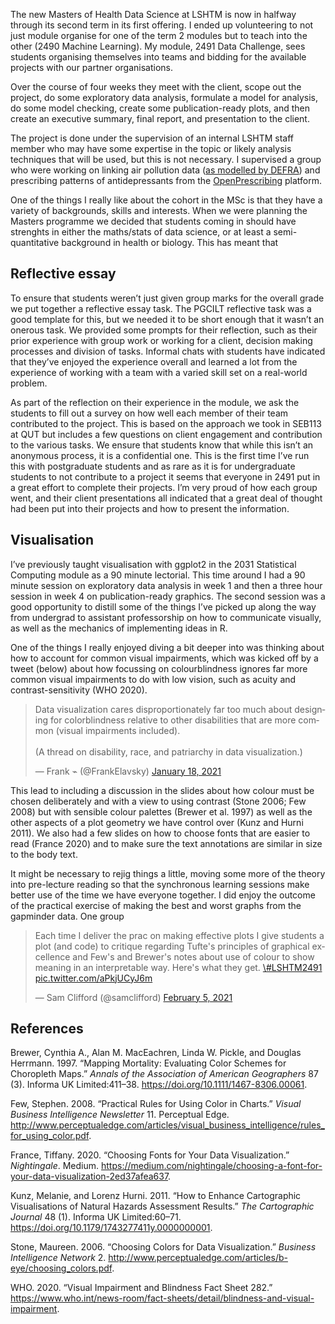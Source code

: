 The new Masters of Health Data Science at LSHTM is now in halfway
through its second term in its first offering. I ended up volunteering
to not just module organise for one of the term 2 modules but to teach
into the other (2490 Machine Learning). My module, 2491 Data Challenge,
sees students organising themselves into teams and bidding for the
available projects with our partner organisations.

Over the course of four weeks they meet with the client, scope out the
project, do some exploratory data analysis, formulate a model for
analysis, do some model checking, create some publication-ready plots,
and then create an executive summary, final report, and presentation to
the client.

The project is done under the supervision of an internal LSHTM staff
member who may have some expertise in the topic or likely analysis
techniques that will be used, but this is not necessary. I supervised a
group who were working on linking air pollution data ([as modelled by
DEFRA](https://uk-air.defra.gov.uk/data/modelling-data)) and prescribing
patterns of antidepressants from the
[OpenPrescribing](https://openprescribing.net/) platform.

One of the things I really like about the cohort in the MSc is that they
have a variety of backgrounds, skills and interests. When we were
planning the Masters programme we decided that students coming in should
have strenghts in either the maths/stats of data science, or at least a
semi-quantitative background in health or biology. This has meant that

## Reflective essay

To ensure that students weren’t just given group marks for the overall
grade we put together a reflective essay task. The PGCILT reflective
task was a good template for this, but we needed it to be short enough
that it wasn’t an onerous task. We provided some prompts for their
reflection, such as their prior experience with group work or working
for a client, decision making processes and division of tasks. Informal
chats with students have indicated that they’ve enjoyed the experience
overall and learned a lot from the experience of working with a team
with a varied skill set on a real-world problem.

<!-- * What was your previous experience of group work and how did this compare? Have you worked on a group project with a supervisor? -->
<!-- * How was your team chosen and did you all agree on which project you would pitch for? -->
<!-- * What was your experience of the initial client meeting? Did your understanding of how it went match the feedback given by the client? -->
<!-- * Did you volunteer for tasks that you knew you would be good at or did you seek to try new challenges during the project? -->
<!-- * How well did the team work collaboratively to complete the project? Were people each given a section to complete or did people work in small groups to complete discrete tasks? -->
<!-- * Did the team always agree on a course of action? -->
<!-- * Did you contribute to group discussions as much as you would have liked to? -->
<!-- * Do you feel like you supported your team to the best of your ability? Do you feel like your team supported you according to your needs? -->
<!-- * Have you ever given a presentation to a client before in a professional context? How did this compare? -->
<!-- * Did the conclusion to your report discuss the uncertainties in the analysis and what, if any, additional work would be required to provide a fuller answer? -->
<!-- * Do you have an interest in doing further work on this topic? -->

As part of the reflection on their experience in the module, we ask the
students to fill out a survey on how well each member of their team
contributed to the project. This is based on the approach we took in
SEB113 at QUT but includes a few questions on client engagement and
contribution to the various tasks. We ensure that students know that
while this isn’t an anonymous process, it is a confidential one. This is
the first time I’ve run this with postgraduate students and as rare as
it is for undergraduate students to not contribute to a project it seems
that everyone in 2491 put in a great effort to complete their projects.
I’m very proud of how each group went, and their client presentations
all indicated that a great deal of thought had been put into their
projects and how to present the information.

## Visualisation

I’ve previously taught visualisation with ggplot2 in the 2031
Statistical Computing module as a 90 minute lectorial. This time around
I had a 90 minute session on exploratory data analysis in week 1 and
then a three hour session in week 4 on publication-ready graphics. The
second session was a good opportunity to distill some of the things I’ve
picked up along the way from undergrad to assistant professorship on how
to communicate visually, as well as the mechanics of implementing ideas
in R.

One of the things I really enjoyed diving a bit deeper into was thinking
about how to account for common visual impairments, which was kicked off
by a tweet (below) about how focussing on colourblindness ignores far
more common visual impairments to do with low vision, such as acuity and
contrast-sensitivity (WHO 2020).

<blockquote class="twitter-tweet">
<p lang="en" dir="ltr">
Data visualization cares disproportionately far too much about designing
for colorblindness relative to other disabilities that are more common
(visual impairments included).<br><br>(A thread on disability, race, and
patriarchy in data visualization.)
</p>
— Frank ⌁ (@FrankElavsky)
<a href="https://twitter.com/FrankElavsky/status/1351311898428362754?ref_src=twsrc%5Etfw">January
18, 2021</a>
</blockquote>
<script async src="https://platform.twitter.com/widgets.js" charset="utf-8"></script>

This lead to including a discussion in the slides about how colour must
be chosen deliberately and with a view to using contrast (Stone 2006;
Few 2008) but with sensible colour palettes (Brewer et al. 1997) as well
as the other aspects of a plot geometry we have control over (Kunz and
Hurni 2011). We also had a few slides on how to choose fonts that are
easier to read (France 2020) and to make sure the text annotations are
similar in size to the body text.

It might be necessary to rejig things a little, moving some more of the
theory into pre-lecture reading so that the synchronous learning
sessions make better use of the time we have everyone together. I did
enjoy the outcome of the practical exercise of making the best and worst
graphs from the gapminder data. One group

<blockquote class="twitter-tweet">
<p lang="en" dir="ltr">
Each time I deliver the prac on making effective plots I give students a
plot (and code) to critique regarding Tufte's principles of graphical
excellence and Few's and Brewer's notes about use of colour to show
meaning in an interpretable way. Here's what they get.
<a href="https://twitter.com/hashtag/LSHTM2491?src=hash&amp;ref_src=twsrc%5Etfw">\#LSHTM2491</a>
<a href="https://t.co/aPkjUCyJ6m">pic.twitter.com/aPkjUCyJ6m</a>
</p>
— Sam Clifford (@samclifford)
<a href="https://twitter.com/samclifford/status/1357820207922823168?ref_src=twsrc%5Etfw">February
5, 2021</a>
</blockquote>
<script async src="https://platform.twitter.com/widgets.js" charset="utf-8"></script>

## References

Brewer, Cynthia A., Alan M. MacEachren, Linda W. Pickle, and Douglas
Herrmann. 1997. “Mapping Mortality: Evaluating Color Schemes for
Choropleth Maps.” *Annals of the Association of American Geographers* 87
(3). Informa UK Limited:411–38.
<https://doi.org/10.1111/1467-8306.00061>.

Few, Stephen. 2008. “Practical Rules for Using Color in Charts.” *Visual
Business Intelligence Newsletter* 11. Perceptual Edge.
<http://www.perceptualedge.com/articles/visual_business_intelligence/rules_for_using_color.pdf>.

France, Tiffany. 2020. “Choosing Fonts for Your Data Visualization.”
*Nightingale*. Medium.
<https://medium.com/nightingale/choosing-a-font-for-your-data-visualization-2ed37afea637>.

Kunz, Melanie, and Lorenz Hurni. 2011. “How to Enhance Cartographic
Visualisations of Natural Hazards Assessment Results.” *The Cartographic
Journal* 48 (1). Informa UK Limited:60–71.
<https://doi.org/10.1179/1743277411y.0000000001>.

Stone, Maureen. 2006. “Choosing Colors for Data Visualization.”
*Business Intelligence Network* 2.
<http://www.perceptualedge.com/articles/b-eye/choosing_colors.pdf>.

WHO. 2020. “Visual Impairment and Blindness Fact Sheet 282.”
<https://www.who.int/news-room/fact-sheets/detail/blindness-and-visual-impairment>.
